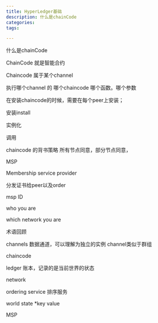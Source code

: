 ```yaml
---
title: HyperLedger基础
description: 什么是chainCode
categories:
tags:

---
```




 什么是chainCode

ChainCode 就是智能合约

Chaincode 属于某个channel

执行哪个channel 的 哪个chaincode  哪个函数。哪个参数

在安装chaincode的时候，需要在每个peer上安装；

安装install

实例化

调用

chaincode 的背书策略   所有节点同意，部分节点同意，

 MSP

Membership service provider

分发证书给peer以及order

msp ID  

who you are  

which network you are

术语回顾

channels
数据通道，可以理解为独立的实例
channel类似于群组

chaincode

ledger
账本，记录的是当前世界的状态

network

ordering service
排序服务

world state 
*key  value

MSP

